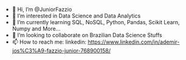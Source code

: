 - 👋 Hi, I’m @JuniorFazzio
- 👀 I’m interested in Data Science and Data Analytics
- 🌱 I’m currently learning SQL, NoSQL, Python, Pandas, Scikit Learn, Numpy and More...
- 💞️ I’m looking to collaborate on Brazilian Data Science Stuffs
- 📫 How to reach me: linkedin: https://www.linkedin.com/in/ademir-jos%C3%A9-fazzio-junior-768900158/

<!---
JuniorFazzio/JuniorFazzio is a ✨ special ✨ repository because its `README.md` (this file) appears on your GitHub profile.
You can click the Preview link to take a look at your changes.
--->
